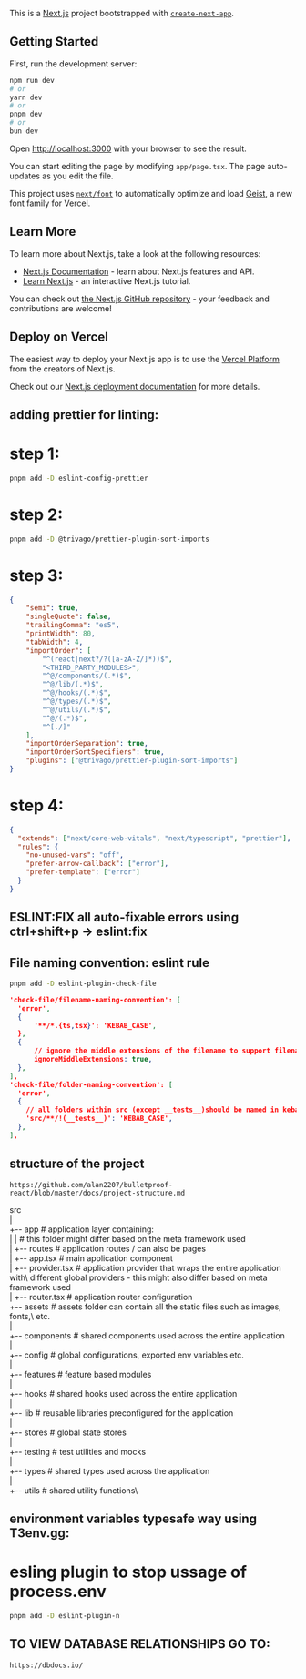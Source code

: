 This is a [Next.js](https://nextjs.org) project bootstrapped with [`create-next-app`](https://nextjs.org/docs/app/api-reference/cli/create-next-app).

## Getting Started

First, run the development server:

```bash
npm run dev
# or
yarn dev
# or
pnpm dev
# or
bun dev
```

Open [http://localhost:3000](http://localhost:3000) with your browser to see the result.

You can start editing the page by modifying `app/page.tsx`. The page auto-updates as you edit the file.

This project uses [`next/font`](https://nextjs.org/docs/app/building-your-application/optimizing/fonts) to automatically optimize and load [Geist](https://vercel.com/font), a new font family for Vercel.

## Learn More

To learn more about Next.js, take a look at the following resources:

-   [Next.js Documentation](https://nextjs.org/docs) - learn about Next.js features and API.
-   [Learn Next.js](https://nextjs.org/learn) - an interactive Next.js tutorial.

You can check out [the Next.js GitHub repository](https://github.com/vercel/next.js) - your feedback and contributions are welcome!

## Deploy on Vercel

The easiest way to deploy your Next.js app is to use the [Vercel Platform](https://vercel.com/new?utm_medium=default-template&filter=next.js&utm_source=create-next-app&utm_campaign=create-next-app-readme) from the creators of Next.js.

Check out our [Next.js deployment documentation](https://nextjs.org/docs/app/building-your-application/deploying) for more details.

## adding prettier for linting:

# step 1:

```bash
pnpm add -D eslint-config-prettier
```

# step 2:

```bash
pnpm add -D @trivago/prettier-plugin-sort-imports
```

# step 3:

```.prettierrc.json
{
    "semi": true,
    "singleQuote": false,
    "trailingComma": "es5",
    "printWidth": 80,
    "tabWidth": 4,
    "importOrder": [
        "^(react|next?/?([a-zA-Z/]*))$",
        "<THIRD_PARTY_MODULES>",
        "^@/components/(.*)$",
        "^@/lib/(.*)$",
        "^@/hooks/(.*)$",
        "^@/types/(.*)$",
        "^@/utils/(.*)$",
        "^@/(.*)$",
        "^[./]"
    ],
    "importOrderSeparation": true,
    "importOrderSortSpecifiers": true,
    "plugins": ["@trivago/prettier-plugin-sort-imports"]
}

```

# step 4:

```.eslintrc.json
{
  "extends": ["next/core-web-vitals", "next/typescript", "prettier"],
  "rules": {
    "no-unused-vars": "off",
    "prefer-arrow-callback": ["error"],
    "prefer-template": ["error"]
  }
}
```

## ESLINT:FIX all auto-fixable errors using ctrl+shift+p -> eslint:fix

## File naming convention: eslint rule

```bash
pnpm add -D eslint-plugin-check-file
```

```json
'check-file/filename-naming-convention': [
  'error',
  {
      '**/*.{ts,tsx}': 'KEBAB_CASE',
  },
  {
      // ignore the middle extensions of the filename to support filename like bable.config.js or smoke.spec.ts
      ignoreMiddleExtensions: true,
  },
],
'check-file/folder-naming-convention': [
  'error',
  {
    // all folders within src (except __tests__)should be named in kebab-case
    'src/**/!(__tests__)': 'KEBAB_CASE',
  },
],
```

## structure of the project

```url
https://github.com/alan2207/bulletproof-react/blob/master/docs/project-structure.md
```

src\
|\
+-- app # application layer containing:\
| | # this folder might differ based on the meta framework used\
| +-- routes # application routes / can also be pages\
| +-- app.tsx # main application component\
| +-- provider.tsx # application provider that wraps the entire application with\ different global providers - this might also differ based on meta framework used\
| +-- router.tsx # application router configuration\
+-- assets # assets folder can contain all the static files such as images, fonts,\ etc.\
|\
+-- components # shared components used across the entire application\
|\
+-- config # global configurations, exported env variables etc.\
|\
+-- features # feature based modules\
|\
+-- hooks # shared hooks used across the entire application\
|\
+-- lib # reusable libraries preconfigured for the application\
|\
+-- stores # global state stores\
|\
+-- testing # test utilities and mocks\
|\
+-- types # shared types used across the application\
|\
+-- utils # shared utility functions\

## environment variables typesafe way using T3env.gg:

# esling plugin to stop ussage of process.env

```bash
pnpm add -D eslint-plugin-n
```

## TO VIEW DATABASE RELATIONSHIPS GO TO:

```url
https://dbdocs.io/
```
